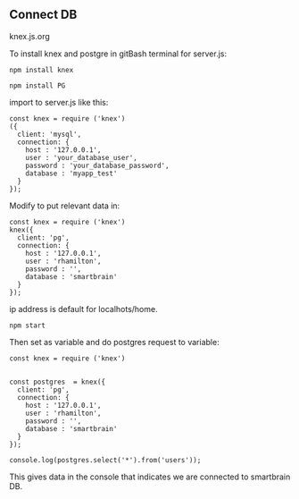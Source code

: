## Connect DB ##

knex.js.org

To install knex and postgre in gitBash terminal for server.js:

```
npm install knex

npm install PG

```
import to server.js like this: 
```
const knex = require ('knex') 
({
  client: 'mysql',
  connection: {
    host : '127.0.0.1',
    user : 'your_database_user',
    password : 'your_database_password',
    database : 'myapp_test'
  }
});
```
Modify to put relevant data in: 
```
const knex = require ('knex') 
knex({
  client: 'pg',
  connection: {
    host : '127.0.0.1',
    user : 'rhamilton',
    password : '',
    database : 'smartbrain'
  }
});
```
ip address is default for localhots/home. 

```
npm start
```

Then set as variable and do postgres request to variable:

```
const knex = require ('knex') 


const postgres  = knex({
  client: 'pg',
  connection: {
    host : '127.0.0.1',
    user : 'rhamilton',
    password : '',
    database : 'smartbrain'
  }
});

console.log(postgres.select('*').from('users'));
```

This gives data in the console that indicates we are connected to smartbrain DB.
